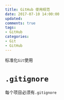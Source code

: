 ```yaml
---
title: GitHub 使用规范
date: 2017-07-10 14:00:00
updated:
comments: true
tags:
- GitHub
categories:
- Git
- GitHub
---
```


标准化`Git`使用

<!--more-->

# `.gitignore`

每个项目必须有`.gitignore`
